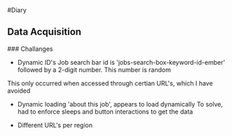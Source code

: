 #Diary

## Data Acquisition 

### Challanges 
- Dynamic ID's
Job search bar id is 'jobs-search-box-keyword-id-ember' followed by a 2-digit number.
This number is random

This only occurred when accessed through certian URL's, which I have avoided

- Dynamic loading 
'about this job', appears to load dynamically 
To solve, had to enforce sleeps and button interactions to get the data

- Different URL's per region 
